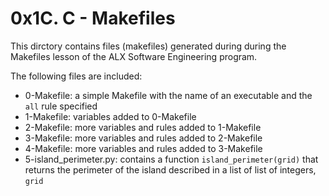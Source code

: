 # 0x1C. C - Makefiles

This dirctory contains files (makefiles) generated during during the Makefiles lesson of the ALX
Software Engineering program.

The following files are included:

- 0-Makefile: a simple Makefile with the name of an executable and the `all` rule specified
- 1-Makefile: variables added to 0-Makefile
- 2-Makefile: more variables and rules added to 1-Makefile
- 3-Makefile: more variables and rules added to 2-Makefile
- 4-Makefile: more variables and rules added to 3-Makefile
- 5-island_perimeter.py: contains a function `island_perimeter(grid)` that returns the perimeter of the island described in a list of list of integers, `grid`
